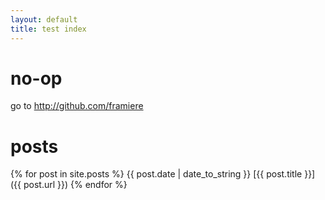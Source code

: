 ```yaml
---
layout: default
title: test index
---
```

# no-op

go to http://github.com/framiere 

# posts
{% for post in site.posts %}
{{ post.date | date_to_string }} [{{ post.title }}]({{ post.url }})
{% endfor %}


